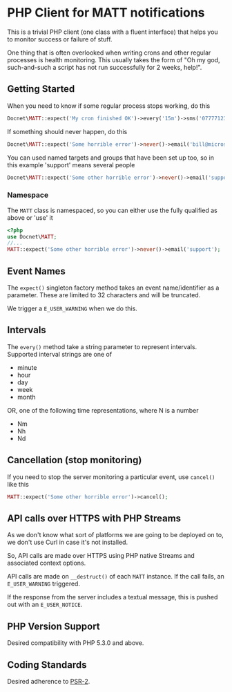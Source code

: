 # PHP Client for MATT notifications #

This is a trivial PHP client (one class with a fluent interface) that helps you to monitor success or failure of stuff.

One thing that is often overlooked when writing crons and other regular processes is health monitoring.  This usually takes the form of "Oh my god, such-and-such a script has not run successfully for 2 weeks, help!".

## Getting Started ##

When you need to know if some regular process stops working, do this

```php
Docnet\MATT::expect('My cron finished OK')->every('15m')->sms('07777123456');
```

If something should never happen, do this

```php
Docnet\MATT::expect('Some horrible error')->never()->email('bill@microsoft.com');
```

You can used named targets and groups that have been set up too, so in this example 'support' means several people

```php
Docnet\MATT::expect('Some other horrible error')->never()->email('support');
```

### Namespace ###

The `MATT` class is namespaced, so you can either use the fully qualified as above or 'use' it

```php
<?php
use Docnet\MATT;
//...
MATT::expect('Some other horrible error')->never()->email('support');
```

## Event Names ##

The `expect()` singleton factory method takes an event name/identifier as a parameter.  These are limited to 32 characters and will be truncated.

We trigger a `E_USER_WARNING` when we do this.

## Intervals ##

The `every()` method take a string parameter to represent intervals. Supported interval strings are one of

- minute
- hour
- day
- week
- month

OR, one of the following time representations, where N is a number

- Nm
- Nh
- Nd

## Cancellation (stop monitoring) ##

If you need to stop the server monitoring a particular event, use `cancel()` like this

```php
MATT::expect('Some other horrible error')->cancel();
```

## API calls over HTTPS with PHP Streams ##

As we don't know what sort of platforms we are going to be deployed on to, we don't use Curl in case it's not installed.

So, API calls are made over HTTPS using PHP native Streams and associated context options.

API calls are made on `__destruct()` of each `MATT` instance. If the call fails, an `E_USER_WARNING` triggered.

If the response from the server includes a textual message, this is pushed out with an `E_USER_NOTICE`.

## PHP Version Support ##

Desired compatibility with PHP 5.3.0 and above.

## Coding Standards ##

Desired adherence to [PSR-2](https://github.com/php-fig/fig-standards/blob/master/accepted/PSR-2-coding-style-guide.md).
